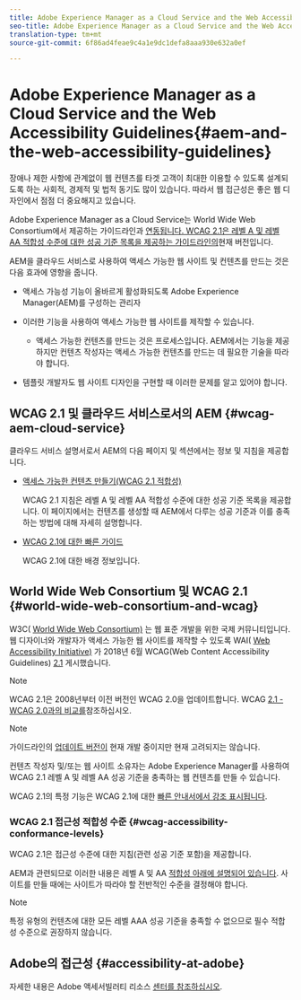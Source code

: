 ```yaml
---
title: Adobe Experience Manager as a Cloud Service and the Web Accessibility Guidelines
seo-title: Adobe Experience Manager as a Cloud Service and the Web Accessibility Guidelines
translation-type: tm+mt
source-git-commit: 6f86ad4feae9c4a1e9dc1defa8aaa930e632a0ef

---
```



# Adobe Experience Manager as a Cloud Service and the Web Accessibility Guidelines{#aem-and-the-web-accessibility-guidelines}

장애나 제한 사항에 관계없이 웹 컨텐츠를 타겟 고객이 최대한 이용할 수 있도록 설계되도록 하는 사회적, 경제적 및 법적 동기도 많이 있습니다. 따라서 웹 접근성은 좋은 웹 디자인에서 점점 더 중요해지고 있습니다.

Adobe Experience Manager as a Cloud Service는 World Wide Web Consortium에서 제공하는 가이드라인과 [연동됩니다. WCAG 2.1은 레벨 A 및 레벨 AA 적합성 수준에 대한 성공 기준 목록을 제공하는 가이드라인의](#world-wide-web-consortium-and-wcag)현재 버전입니다.

AEM을 클라우드 서비스로 사용하여 액세스 가능한 웹 사이트 및 컨텐츠를 만드는 것은 다음 효과에 영향을 줍니다.

* 액세스 가능성 기능이 올바르게 활성화되도록 Adobe Experience Manager(AEM)를 구성하는 관리자

* 이러한 기능을 사용하여 액세스 가능한 웹 사이트를 제작할 수 있습니다.

   * 액세스 가능한 컨텐츠를 만드는 것은 프로세스입니다. AEM에서는 기능을 제공하지만 컨텐츠 작성자는 액세스 가능한 컨텐츠를 만드는 데 필요한 기술을 따라야 합니다.

* 템플릿 개발자도 웹 사이트 디자인을 구현할 때 이러한 문제를 알고 있어야 합니다.

## WCAG 2.1 및 클라우드 서비스로서의 AEM {#wcag-aem-cloud-service}

클라우드 서비스 설명서로서 AEM의 다음 페이지 및 섹션에서는 정보 및 지침을 제공합니다.

<!--
* [Configuring the Rich Text Editor for Producing Accessible Sites](/help/sites-administering/rte-accessible-content.md)
 
  Guidelines on how administrators can configure AEM for producing accessible content.
-->

* [액세스 가능한 컨텐츠 만들기(WCAG 2.1 적합성)](/help/sites-cloud/authoring/fundamentals/accessible-content.md)

   WCAG 2.1 지침은 레벨 A 및 레벨 AA 적합성 수준에 대한 성공 기준 목록을 제공합니다. 이 페이지에서는 컨텐츠를 생성할 때 AEM에서 다루는 성공 기준과 이를 충족하는 방법에 대해 자세히 설명합니다.

* [WCAG 2.1에 대한 빠른 가이드](/help/onboarding/accessibility/quick-guide-wcag.md)

   WCAG 2.1에 대한 배경 정보입니다.

<!--
* [Creating Accessible Adaptive Forms](/help/forms/using/creating-accessible-adaptive-forms.md)
 
  Adobe Experience Manager (AEM) includes a number of features and capabilities that enhance the usability of adaptive forms for users with different abilities. The solution also assists form authors in creating accessible adaptive forms.
-->

## World Wide Web Consortium 및 WCAG 2.1 {#world-wide-web-consortium-and-wcag}

W3C( [World Wide Web Consortium)](https://www.w3.org/) 는 웹 표준 개발을 위한 국제 커뮤니티입니다. 웹 디자이너와 개발자가 액세스 가능한 웹 사이트를 제작할 수 있도록 WAI( [Web Accessibility Initiative)](https://www.w3.org/WAI/) 가 2018년 6월 WCAG(Web Content Accessibility Guidelines) [2.1](https://www.w3.org/TR/WCAG/) 게시했습니다.

>[!NOTE]
> 
> WCAG 2.1은 2008년부터 이전 버전인 WCAG 2.0을 업데이트합니다. WCAG [2.1 - WCAG 2.0과의 비교를](https://www.w3.org/TR/WCAG21/#comparison-with-wcag-2-0)참조하십시오.

<!--
> The original version, [WCAG 1.0](https://www.w3.org/TR/WCAG10/), was published in 1999.
-->

>[!NOTE]
> 
>가이드라인의 [업데이트 버전이](https://www.w3.org/TR/WCAG22/) 현재 개발 중이지만 현재 고려되지는 않습니다.

컨텐츠 작성자 및/또는 웹 사이트 소유자는 Adobe Experience Manager를 사용하여 WCAG 2.1 레벨 A 및 레벨 AA 성공 기준을 충족하는 웹 컨텐츠를 만들 수 있습니다.

WCAG 2.1의 특정 기능은 WCAG 2.1에 대한 [빠른 안내서에서 강조 표시됩니다](/help/onboarding/accessibility/quick-guide-wcag.md).

### WCAG 2.1 접근성 적합성 수준 {#wcag-accessibility-conformance-levels}

WCAG 2.1은 접근성 수준에 [](https://www.w3.org/TR/WCAG/#conformance)대한 지침(관련 성공 기준 포함)을 제공합니다.

AEM과 관련되므로 이러한 내용은 레벨 A 및 AA [적합성 아래에 설명되어 있습니다](/help/sites-cloud/authoring/fundamentals/accessible-content.md). 사이트를 만들 때에는 사이트가 따라야 할 전반적인 수준을 결정해야 합니다.

>[!NOTE]
> 
>특정 유형의 컨텐츠에 대한 모든 레벨 AAA 성공 기준을 충족할 수 없으므로 필수 적합성 수준으로 권장하지 않습니다.

## Adobe의 접근성 {#accessibility-at-adobe}

자세한 내용은 Adobe 액세서빌러티 리소스 [센터를 참조하십시오](https://www.adobe.com/accessibility/).


